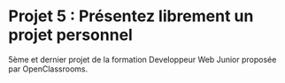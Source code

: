 # Projet 5 : Présentez librement un projet personnel

5ème et dernier projet de la formation Developpeur Web Junior proposée par OpenClassrooms.